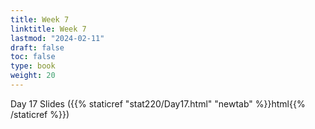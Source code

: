 ```yaml
---
title: Week 7 
linktitle: Week 7
lastmod: "2024-02-11"
draft: false  
toc: false  
type: book  
weight: 20
---
```



Day 17 Slides ({{% staticref "stat220/Day17.html" "newtab" %}}html{{% /staticref %}})






